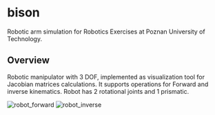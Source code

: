 # bison
Robotic arm simulation for Robotics Exercises at Poznan University of Technology.

## Overview
Robotic manipulator with 3 DOF, implemented as visualization tool for Jacobian matrices calculations.
It supports operations for Forward and inverse kinematics. Robot has 2 rotational joints and 1 prismatic.

![robot_forward](https://github.com/filesmuggler/bison/blob/master/robot_forward.png?raw=true)
![robot_inverse](https://github.com/filesmuggler/bison/blob/master/robot_inverse.png?raw=true)

